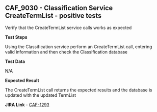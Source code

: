 ## CAF_9030 - Classification Service CreateTermList - positive tests ##

Verify that the CreateTermList service calls works as expected

**Test Steps**

Using the Classification service perform an CreateTermList call, entering valid information and then check the Classification database

**Test Data**

N/A

**Expected Result**

The CreateTermList call returns the expected results and the database is updated with the updated TermList

**JIRA Link** - [CAF-1293](https://jira.autonomy.com/browse/CAF-1293)


